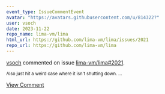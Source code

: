 ```yaml
---
event_type: IssueCommentEvent
avatar: "https://avatars.githubusercontent.com/u/814322?"
user: vsoch
date: 2023-11-22
repo_name: lima-vm/lima
html_url: https://github.com/lima-vm/lima/issues/2021
repo_url: https://github.com/lima-vm/lima
---
```


<a href='https://github.com/vsoch' target='_blank'>vsoch</a> commented on issue <a href='https://github.com/lima-vm/lima/issues/2021' target='_blank'>lima-vm/lima#2021</a>.

<small>Also just hit a weird case where it isn't shutting down....</small>

<a href='https://github.com/lima-vm/lima/issues/2021' target='_blank'>View Comment</a>